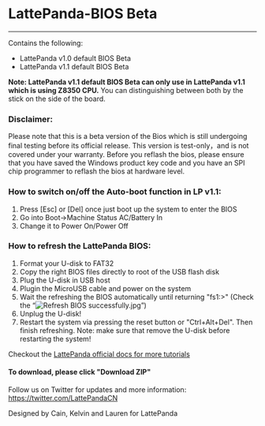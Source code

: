 # LattePanda-BIOS Beta
----------------
  
Contains the following:

- LattePanda v1.0 default BIOS Beta
- LattePanda v1.1 default BIOS Beta



**Note: LattePanda v1.1 default BIOS Beta can only use in LattePanda v1.1 which is using Z8350 CPU.** 
You can distinguishing between both by the stick on the side of the board.  

### Disclaimer:   

Please note that this is a beta version of the Bios which is still undergoing final testing before its official release.  This version is test-only，and is not covered under your warranty. Before you reflash the bios, please ensure that you have saved the Windows product key code and you have an SPI chip programmer to reflash the bios at hardware level.  
  
### How to switch on/off the Auto-boot function in LP v1.1:
1.	Press [Esc] or [Del] once just boot up the system to enter the BIOS
2.	Go into Boot->Machine Status AC/Battery In
3.	Change it to Power On/Power Off

### How to refresh the LattePanda BIOS:

1. Format your U-disk to FAT32
2. Copy the right BIOS files directly to root of the USB flash disk
3. Plug the U-disk in USB host
4. Plugin the MicroUSB cable and power on the system
5. Wait the refreshing the BIOS automatically until returning "fs1:\>" (Check the “![Refresh BIOS successfully.jpg](http://www.lattepanda.com/wp-content/uploads/2016/04/Refresh-BIOS-successfully.jpg)”)
6. Unplug the U-disk!
7. Restart the system via pressing the reset button or "Ctrl+Alt+Del". Then finish refreshing.
Note: make sure that remove the U-disk before restarting the system!

Checkout the [LattePanda official docs for more tutorials](http://www.lattepanda.com/docs) 

#### To download, please click "Download ZIP"

Follow us on Twitter for updates and more information: https://twitter.com/LattePandaCN

Designed by Cain, Kelvin and Lauren for LattePanda

